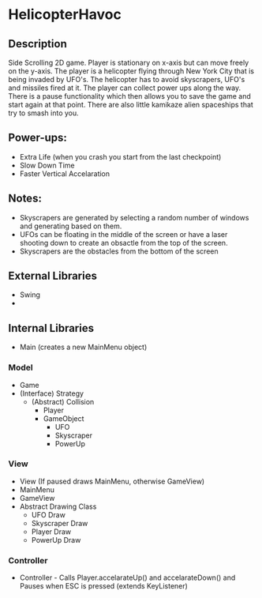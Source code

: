 # HelicopterHavoc
## Description
Side Scrolling 2D game. Player is stationary on x-axis but can move freely on the y-axis. The player is a helicopter flying through New York City that is being invaded by UFO's. The helicopter has to avoid skyscrapers, UFO's and missiles fired at it. The player can collect power ups along the way. There is a pause functionality which then allows you to save the game and start again at that point. There are also little kamikaze alien spaceships that try to smash into you.

## Power-ups:
- Extra Life (when you crash you start from the last checkpoint)
- Slow Down Time
- Faster Vertical Accelaration

## Notes:
- Skyscrapers are generated by selecting a random number of windows and generating based on them.
- UFOs can be floating in the middle of the screen or have a laser shooting down to create an obsactle from the top of the screen.
- Skyscrapers are the obstacles from the bottom of the screen

## External Libraries
- Swing
- 

## Internal Libraries
- Main (creates a new MainMenu object)
### Model
- Game
- (Interface) Strategy
  - (Abstract) Collision
    - Player
    - GameObject
      - UFO
      - Skyscraper
      - PowerUp
### View 
- View (If paused draws MainMenu, otherwise GameView)
- MainMenu
- GameView
- Abstract Drawing Class
  - UFO Draw
  - Skyscraper Draw
  - Player Draw
  - PowerUp Draw
### Controller
- Controller - Calls Player.accelarateUp() and accelarateDown() and Pauses when ESC is pressed (extends KeyListener)
